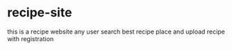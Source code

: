 # recipe-site
this is a recipe website any user search best recipe place and upload recipe with  registration 
